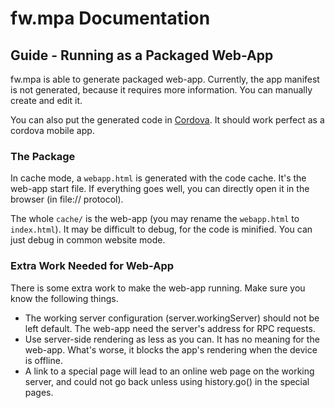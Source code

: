 # fw.mpa Documentation #

## Guide - Running as a Packaged Web-App ##

fw.mpa is able to generate packaged web-app. Currently, the app manifest is not generated, because it requires more information. You can manually create and edit it.

You can also put the generated code in [Cordova](http://cordova.apache.org/). It should work perfect as a cordova mobile app.

### The Package ###

In cache mode, a `webapp.html` is generated with the code cache. It's the web-app start file. If everything goes well, you can directly open it in the browser (in file:// protocol).

The whole `cache/` is the web-app (you may rename the `webapp.html` to `index.html`). It may be difficult to debug, for the code is minified. You can just debug in common website mode.

### Extra Work Needed for Web-App ###

There is some extra work to make the web-app running. Make sure you know the following things.

* The working server configuration (server.workingServer) should not be left default. The web-app need the server's address for RPC requests.
* Use server-side rendering as less as you can. It has no meaning for the web-app. What's worse, it blocks the app's rendering when the device is offline.
* A link to a special page will lead to an online web page on the working server, and could not go back unless using history.go() in the special pages.
